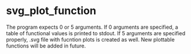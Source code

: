 # svg_plot_function
The program expects 0 or 5 arguments. If 0 arguments are specified, a table of functional values is printed to stdout. If 5 arguments are specified properly, .svg file with fucntion plots is created as well. New plottable functions will be added in future.
